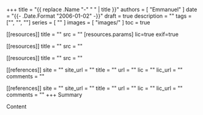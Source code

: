 +++
title       = "{{ replace .Name "-" " " | title }}"
authors     = [ "Emmanuel" ]
date        = "{{- .Date.Format "2006-01-02" -}}"
draft       = true
description = ""
tags        = ["", "", ""]
series      = [ "" ]
images      = [ "images/" ]
toc         = true

[[resources]]
    title = ""
    src = ""
    [resources.params]
        lic=true
        exif=true

[[resources]]
    title = ""
    src = ""

[[resources]]
    title = ""
    src = ""

[[references]]
    site     = ""
    site_url = ""
    title    = ""
    url      = ""
    lic      = ""
    lic_url  = ""
    comments = ""


[[references]]
    site     = ""
    site_url = ""
    title    = ""
    url      = ""
    lic      = ""
    lic_url  = ""
    comments = ""
+++
Summary
<!--more-->
Content